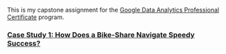 This is my capstone assignment for the [Google Data Analytics Professional Certificate](https://www.coursera.org/professional-certificates/google-data-analytics) program.

### [Case Study 1: How Does a Bike-Share Navigate Speedy Success?](./Case%20Study%201/)